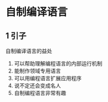 # 自制编译语言

## 1 引子

自制编译语言的益处
1. 可以帮助理解编程语言的内部运行机制
2. 能制作领域专用语言
3. 可以用编程语言扩展应用程序
4. 说不定还会变成名人
5. 自制编程语言非常有趣
